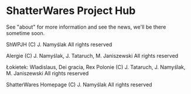 # ShatterWares Project Hub

See "about" for more information and see the news, we'll be there sometime soon.

ShWPJH
(C) J. Namyślak
All rights reserved

Alergie
(C) J. Namyślak, J. Tataruch, M. Janiszewski
All rights reserved

Łokietek: Wladislaus, Dei gracia, Rex Polonie
(C) J. Tataruch, J. Namyślak, M. Janiszewski
All rights reserved

ShatterWares Homepage
(C) J. Namyślak
All rights reserved
